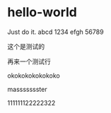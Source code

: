 # hello-world
Just do it.
abcd 1234 efgh 56789


这个是测试的

再来一个测试行

okokokokokokoko

massssssster


111111122222322

